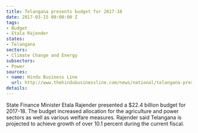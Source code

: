 ```yaml
---
title: Telangana presents budget for 2017-18
date: 2017-03-15 00:00:00 Z
tags:
- Budget
- Etala Rajender
states:
- Telangana
sectors:
- Climate Change and Energy
subsectors:
- Power
sources:
- name: Hindu Business Line
  url: http://www.thehindubusinessline.com/news/national/telangana-presents-rs-149-lakh-crore-budget-for-201718/article9581996.ece
details: 
---
```


State Finance Minister Etala Rajender presented a $22.4 billion budget for 2017-18. The budget increased allocation for the agriculture and power sectors as well as various welfare measures. Rajender said Telangana is projected to achieve growth of over 10.1 percent during the current fiscal.
